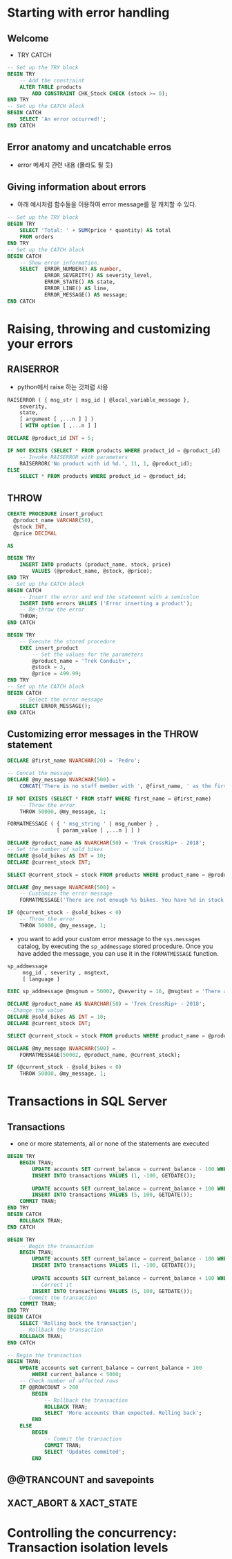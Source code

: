 # Starting with error handling
## Welcome
- TRY CATCH

```sql
-- Set up the TRY block
BEGIN TRY
	-- Add the constraint
	ALTER TABLE products
		ADD CONSTRAINT CHK_Stock CHECK (stock >= 0);
END TRY
-- Set up the CATCH block
BEGIN CATCH
	SELECT 'An error occurred!';
END CATCH
```

## Error anatomy and uncatchable erros
- error 메세지 관련 내용 (몰라도 될 듯)

## Giving information about errors
- 아래 예시처럼 함수들을 이용하여 error message를 잘 캐치할 수 있다.
```sql
-- Set up the TRY block
BEGIN TRY	
	SELECT 'Total: ' + SUM(price * quantity) AS total
  	FROM orders 
END TRY
-- Set up the CATCH block
BEGIN CATCH
	-- Show error information.
	SELECT  ERROR_NUMBER() AS number,  
        	ERROR_SEVERITY() AS severity_level,  
        	ERROR_STATE() AS state,
        	ERROR_LINE() AS line,  
        	ERROR_MESSAGE() AS message; 	    
END CATCH 
```

# Raising, throwing and customizing your errors
## RAISERROR
- python에서 raise 하는 것처럼 사용
```sql
RAISERROR ( { msg_str | msg_id | @local_variable_message },  
    severity, 
    state,
    [ argument [ ,...n ] ] )  
    [ WITH option [ ,...n ] ] 
```
```sql
DECLARE @product_id INT = 5;

IF NOT EXISTS (SELECT * FROM products WHERE product_id = @product_id)
	-- Invoke RAISERROR with parameters
	RAISERROR('No product with id %d.', 11, 1, @product_id);
ELSE 
	SELECT * FROM products WHERE product_id = @product_id;
```

## THROW
```sql
CREATE PROCEDURE insert_product
  @product_name VARCHAR(50),
  @stock INT,
  @price DECIMAL

AS

BEGIN TRY
	INSERT INTO products (product_name, stock, price)
		VALUES (@product_name, @stock, @price);
END TRY
-- Set up the CATCH block
BEGIN CATCH	
	-- Insert the error and end the statement with a semicolon
    INSERT INTO errors VALUES ('Error inserting a product');  
    -- Re-throw the error
	THROW;  
END CATCH

BEGIN TRY
	-- Execute the stored procedure
	EXEC insert_product 
    	-- Set the values for the parameters
    	@product_name = 'Trek Conduit+',
        @stock = 3,
        @price = 499.99;
END TRY
-- Set up the CATCH block
BEGIN CATCH
	-- Select the error message
	SELECT ERROR_MESSAGE();
END CATCH
```

## Customizing error messages in the THROW statement
```sql
DECLARE @first_name NVARCHAR(20) = 'Pedro';

-- Concat the message
DECLARE @my_message NVARCHAR(500) =
	CONCAT('There is no staff member with ', @first_name, ' as the first name.');

IF NOT EXISTS (SELECT * FROM staff WHERE first_name = @first_name)
	-- Throw the error
	THROW 50000, @my_message, 1;
```

```sql
FORMATMESSAGE ( { ' msg_string ' | msg_number } , 
                [ param_value [ ,...n ] ] )  
```

```sql
DECLARE @product_name AS NVARCHAR(50) = 'Trek CrossRip+ - 2018';
-- Set the number of sold bikes
DECLARE @sold_bikes AS INT = 10;
DECLARE @current_stock INT;

SELECT @current_stock = stock FROM products WHERE product_name = @product_name;

DECLARE @my_message NVARCHAR(500) =
	-- Customize the error message
	FORMATMESSAGE('There are not enough %s bikes. You have %d in stock.', @product_name, @current_stock);

IF (@current_stock - @sold_bikes < 0)
	-- Throw the error
	THROW 50000, @my_message, 1;
```

- you want to add your custom error message to the `sys.messages` catalog, by executing the `sp_addmessage` stored procedure. Once you have added the message, you can use it in the `FORMATMESSAGE` function.

```sql
sp_addmessage 
     msg_id , severity , msgtext,
     [ language ] 
```

```sql
EXEC sp_addmessage @msgnum = 50002, @severity = 16, @msgtext = 'There are not enough %s bikes. You only have %d in stock.', @lang = N'us_english';

DECLARE @product_name AS NVARCHAR(50) = 'Trek CrossRip+ - 2018';
--Change the value
DECLARE @sold_bikes AS INT = 10;
DECLARE @current_stock INT;

SELECT @current_stock = stock FROM products WHERE product_name = @product_name;

DECLARE @my_message NVARCHAR(500) =
	FORMATMESSAGE(50002, @product_name, @current_stock);

IF (@current_stock - @sold_bikes < 0)
	THROW 50000, @my_message, 1;
```

# Transactions in SQL Server

## Transactions
- one or more statements, all or none of the statements are executed

```sql
BEGIN TRY  
	BEGIN TRAN; 
		UPDATE accounts SET current_balance = current_balance - 100 WHERE account_id = 1;
		INSERT INTO transactions VALUES (1, -100, GETDATE());
        
		UPDATE accounts SET current_balance = current_balance + 100 WHERE account_id = 5;
		INSERT INTO transactions VALUES (5, 100, GETDATE());
	COMMIT TRAN;     
END TRY
BEGIN CATCH  
	ROLLBACK TRAN;
END CATCH

BEGIN TRY  
	-- Begin the transaction
	BEGIN TRAN;
		UPDATE accounts SET current_balance = current_balance - 100 WHERE account_id = 1;
		INSERT INTO transactions VALUES (1, -100, GETDATE());
        
		UPDATE accounts SET current_balance = current_balance + 100 WHERE account_id = 5;
        -- Correct it
		INSERT INTO transactions VALUES (5, 100, GETDATE());
    -- Commit the transaction
	COMMIT TRAN;    
END TRY
BEGIN CATCH  
	SELECT 'Rolling back the transaction';
    -- Rollback the transaction
	ROLLBACK TRAN;
END CATCH

-- Begin the transaction
BEGIN TRAN; 
	UPDATE accounts set current_balance = current_balance + 100
		WHERE current_balance < 5000;
	-- Check number of affected rows
	IF @@ROWCOUNT > 200 
		BEGIN 
        	-- Rollback the transaction
			ROLLBACK TRAN; 
			SELECT 'More accounts than expected. Rolling back'; 
		END
	ELSE
		BEGIN 
        	-- Commit the transaction
			COMMIT TRAN; 
			SELECT 'Updates commited'; 
		END
```

## @@TRANCOUNT and savepoints

## XACT_ABORT & XACT_STATE

# Controlling the concurrency: Transaction isolation levels